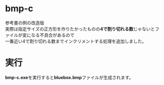 # bmp-c
参考書の例の改造版  
実際は指定サイズの正方形を作りたかったものの**4で割り切れる数**じゃないとファイルが変になる不具合があるので  
一番近い4で割り切れる数までインクリメントする処理を追加しました。 

# 実行  
**bmp-c.exe**を実行すると**bluebox.bmp**ファイルが生成されます。  
